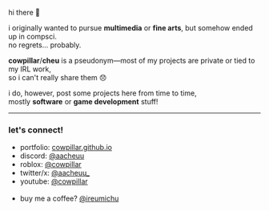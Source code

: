 hi there 👋

i originally wanted to pursue **multimedia** or **fine arts**, but somehow ended up in compsci.  
no regrets... probably.  

**cowpillar**/**cheu** is a pseudonym—most of my projects are private or tied to my IRL work,  
so i can't really share them 😞  

i do, however, post some projects here from time to time,  
mostly **software** or **game development** stuff!  

---

### let's connect!
- portfolio: [cowpillar.github.io](https://cowpillar.github.io/portfolio/)
- discord: [@aacheuu](https://discord.com/users/1097169174939312128)
- roblox: [@cowpillar](https://www.roblox.com/users/108284393/profile)
- twitter/x: [@aacheuu_](https://x.com/aacheuu_)
- youtube: [@cowpillar](https://www.youtube.com/@cowpillar)
&nbsp;  
&nbsp; 
- buy me a coffee? [@ireumichu](https://www.paypal.com/paypalme/ireumichu)  
